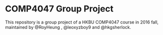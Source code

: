 COMP4047 Group Project
===================================
This repository is a group project of a HKBU COMP4047 course in 2016 fall, maintained by @RoyHeung , @leoxyzboy9 and @hkgsherlock.
